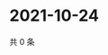 # 2021-10-24

共 0 条

<!-- BEGIN -->
<!-- 最后更新时间 Sun Oct 24 2021 14:17:38 GMT+0800 (China Standard Time) -->

<!-- END -->
